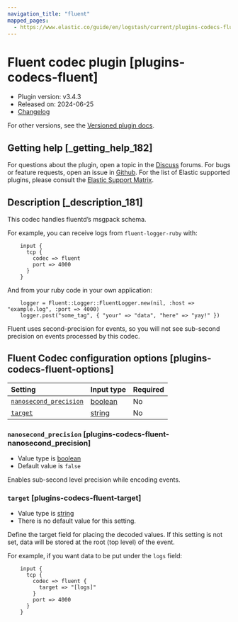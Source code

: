 ```yaml
---
navigation_title: "fluent"
mapped_pages:
  - https://www.elastic.co/guide/en/logstash/current/plugins-codecs-fluent.html
---
```


# Fluent codec plugin [plugins-codecs-fluent]

* Plugin version: v3.4.3
* Released on: 2024-06-25
* [Changelog](https://github.com/logstash-plugins/logstash-codec-fluent/blob/v3.4.3/CHANGELOG.md)

For other versions, see the [Versioned plugin docs](https://www.elastic.co/guide/en/logstash-versioned-plugins/current/codec-fluent-index.html).

## Getting help [_getting_help_182]

For questions about the plugin, open a topic in the [Discuss](http://discuss.elastic.co) forums. For bugs or feature requests, open an issue in [Github](https://github.com/logstash-plugins/logstash-codec-fluent). For the list of Elastic supported plugins, please consult the [Elastic Support Matrix](https://www.elastic.co/support/matrix#logstash_plugins).

## Description [_description_181]

This codec handles fluentd’s msgpack schema.

For example, you can receive logs from `fluent-logger-ruby` with:

```
    input {
      tcp {
        codec => fluent
        port => 4000
      }
    }
```

And from your ruby code in your own application:

```
    logger = Fluent::Logger::FluentLogger.new(nil, :host => "example.log", :port => 4000)
    logger.post("some_tag", { "your" => "data", "here" => "yay!" })
```

Fluent uses second-precision for events, so you will not see sub-second precision on events processed by this codec.

## Fluent Codec configuration options [plugins-codecs-fluent-options]

| Setting | Input type | Required |
| :- | :- | :- |
| [`nanosecond_precision`](plugins-codecs-fluent.md#plugins-codecs-fluent-nanosecond_precision) | [boolean](value-types.md#boolean) | No |
| [`target`](plugins-codecs-fluent.md#plugins-codecs-fluent-target) | [string](value-types.md#string) | No |

### `nanosecond_precision` [plugins-codecs-fluent-nanosecond_precision]

* Value type is [boolean](value-types.md#boolean)
* Default value is `false`

Enables sub-second level precision while encoding events.

### `target` [plugins-codecs-fluent-target]

* Value type is [string](value-types.md#string)
* There is no default value for this setting.

Define the target field for placing the decoded values. If this setting is not set, data will be stored at the root (top level) of the event.

For example, if you want data to be put under the `logs` field:

```
    input {
      tcp {
        codec => fluent {
          target => "[logs]"
        }
        port => 4000
      }
    }
```
